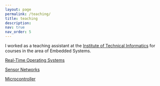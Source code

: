 ```yaml
---
layout: page
permalink: /teaching/
title: teaching
description:
nav: true
nav_order: 5
---
```


I worked as a teaching assistant at the [Institute of Technical Informatics](https://www.tugraz.at/institute/iti/home) for
courses in the area of Embedded Systems.

[Real-Time Operating Systems](https://online.tugraz.at/tug_online/wbLv.wbShowLVDetail?pStpSpNr=333365)

[Sensor Networks](https://online.tugraz.at/tug_online/wbLv.wbShowLVDetail?pStpSpNr=333664)

[Microcontroller](https://online.tugraz.at/tug_online/wbLv.wbShowLVDetail?pStpSpNr=338035)


